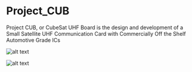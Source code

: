# Project_CUB
Project CUB, or CubeSat UHF Board is the design and development of a Small Satellite UHF Communication Card with Commercially Off the Shelf Automotive Grade ICs

![alt text]([https://github.com/Dhruva-Ananth/Project_CUB/blob/main/Images/snip.png?raw=true] "Snip of V1")

![alt text]([https://github.com/Dhruva-Ananth/Project_CUB/blob/main/Images/snipV2.png] "Snip of V2.1")
